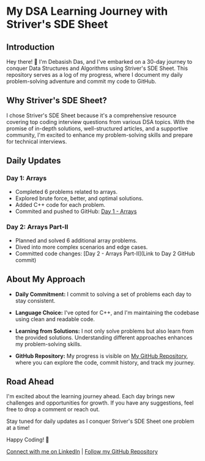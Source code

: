 # My DSA Learning Journey with Striver's SDE Sheet

## Introduction

Hey there! 👋 I'm Debasish Das, and I've embarked on a 30-day journey to conquer Data Structures and Algorithms using Striver's SDE Sheet. This repository serves as a log of my progress, where I document my daily problem-solving adventure and commit my code to GitHub.

## Why Striver's SDE Sheet?

I chose Striver's SDE Sheet because it's a comprehensive resource covering top coding interview questions from various DSA topics. With the promise of in-depth solutions, well-structured articles, and a supportive community, I'm excited to enhance my problem-solving skills and prepare for technical interviews.

## Daily Updates

### Day 1: Arrays
- Completed 6 problems related to arrays.
- Explored brute force, better, and optimal solutions.
- Added C++ code for each problem.
- Commited and pushed to GitHub: [Day 1 - Arrays]((https://github.com/Unstable108/Striver-SDE-Sheet-30-Days/tree/main/Day%201))

### Day 2: Arrays Part-II
- Planned and solved 6 additional array problems.
- Dived into more complex scenarios and edge cases.
- Committed code changes: [Day 2 - Arrays Part-II](Link to Day 2 GitHub commit)


## About My Approach

- **Daily Commitment:** I commit to solving a set of problems each day to stay consistent.
  
- **Language Choice:** I've opted for C++, and I'm maintaining the codebase using clean and readable code.

- **Learning from Solutions:** I not only solve problems but also learn from the provided solutions. Understanding different approaches enhances my problem-solving skills.

- **GitHub Repository:** My progress is visible on [My GitHub Repository](https://github.com/Unstable108/Striver-SDE-Sheet-30-Days), where you can explore the code, commit history, and track my journey.

## Road Ahead

I'm excited about the learning journey ahead. Each day brings new challenges and opportunities for growth. If you have any suggestions, feel free to drop a comment or reach out.

Stay tuned for daily updates as I conquer Striver's SDE Sheet one problem at a time!

Happy Coding! 🚀

[Connect with me on LinkedIn](https://www.linkedin.com/in/debasish-das-092503149/) | [Follow my GitHub Repository]((https://github.com/unstable108/)https://github.com/unstable108/)
